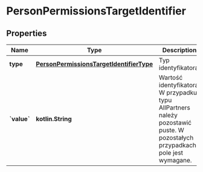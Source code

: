 
# PersonPermissionsTargetIdentifier

## Properties
| Name | Type | Description | Notes |
| ------------ | ------------- | ------------- | ------------- |
| **type** | [**PersonPermissionsTargetIdentifierType**](PersonPermissionsTargetIdentifierType.md) | Typ identyfikatora. |  |
| **&#x60;value&#x60;** | **kotlin.String** | Wartość identyfikatora. W przypadku typu AllPartners należy pozostawić puste. W pozostałych przypadkach pole jest wymagane. |  [optional] |



